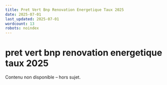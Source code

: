 ```yaml
---
title: Pret Vert Bnp Renovation Energetique Taux 2025
date: 2025-07-01
last_updated: 2025-07-01
wordcount: 13
robots: noindex
---
```


# pret vert bnp renovation energetique taux 2025

Contenu non disponible – hors sujet.